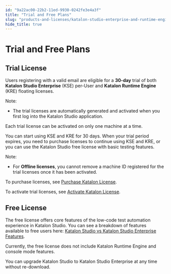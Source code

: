 ```yaml
---
id: "9a22ac00-22b2-11ed-9930-0242fe3e4a3f"
title: "Trial and Free Plans"
slug: "products-and-licenses/katalon-studio-enterprise-and-runtime-engine-licenses/trial-and-free-plans"
hide_title: true
---
```

    

# <a id="id_trial-free-plans" class="anchor_top_offset"/><a id="ariaid-title1" class="anchor_top_offset"/>Trial and Free Plans

    
    
  

## <a id="id_1" class="anchor_top_offset"/>Trial License

<p xmlns="http://www.w3.org/1999/xhtml" className="p">Users registering with a valid email are eligible for a <strong className="ph b">30-day</strong> trial of both <strong className="ph b">Katalon Studio Enterprise</strong> (KSE) per-User and <strong className="ph b">Katalon Runtime Engine</strong> (KRE) floating licenses.</p> 
<div xmlns="http://www.w3.org/1999/xhtml" className="note note note_note"><span className="note__title">Note:</span> 
  <p className="p">
  </p><div className="p">
    <ul className="ul"><li className="li">The trial licenses are automatically generated and activated when you first log into the Katalon Studio application.</li></ul>
  </div>
</div>
<p xmlns="http://www.w3.org/1999/xhtml" className="p">Each trial license can be activated on only one machine at a time.</p> 
<p xmlns="http://www.w3.org/1999/xhtml" className="p">You can start using KSE and KRE for 30 days. When your trial period expires, you need to purchase licenses to continue using KSE and KRE, or you can use the Katalon Studio free license with basic testing features.</p> 
<div xmlns="http://www.w3.org/1999/xhtml" className="note note note_note"><span className="note__title">Note:</span> 
  <p className="p">
  </p><div className="p">
    <ul className="ul"><li className="li">
        <p className="p">For <strong className="ph b">Offline licenses</strong>, you cannot remove a machine ID registered for the trial licenses once it has been activated.</p>
      </li></ul>
  </div>
</div>
<p xmlns="http://www.w3.org/1999/xhtml" className="p">To purchase licenses, see <a className="xref" href="/docs/products-and-licenses/license-administration/purchases-and-billing/purchase-katalon-licenses">Purchase Katalon License</a>.</p> 
<p xmlns="http://www.w3.org/1999/xhtml" className="p">To activate trial licenses, see <a className="xref" href="/docs/products-and-licenses/katalon-studio-enterprise-and-runtime-engine-licenses/activate-katalon-license">Activate Katalon License</a>.</p> 

## <a id="id_2" class="anchor_top_offset"/>Free License

<p xmlns="http://www.w3.org/1999/xhtml" className="p">The free license offers core features of the low-code test   automation experience in Katalon Studio. You can see a breakdown of   features available to free users here: <a className="xref" href="/docs/products-and-licenses/katalon-studio-enterprise-and-runtime-engine-licenses/katalon-studio-vs-katalon-studio-enterprise-features">Katalon Studio vs Katalon Studio Enterprise Features</a>.</p> 
<p xmlns="http://www.w3.org/1999/xhtml" className="p">Currently, the free license does not include Katalon Runtime   Engine and console mode features.</p> 
<p xmlns="http://www.w3.org/1999/xhtml" className="p">You can upgrade Katalon Studio to Katalon Studio Enterprise at   any time without re-download.</p> 
